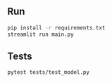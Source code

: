 ## Run
```bash
pip install -r requirements.txt
streamlit run main.py
```

## Tests
```bash
pytest tests/test_model.py
```